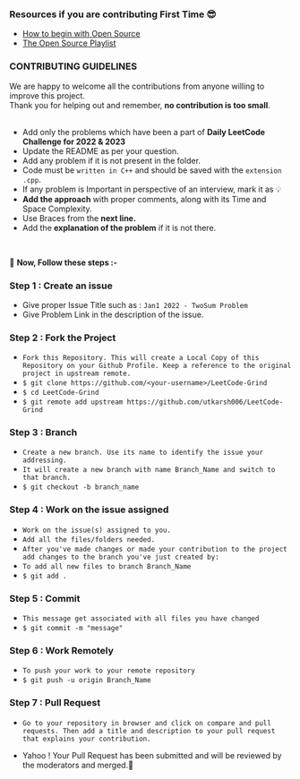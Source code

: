 ### Resources if you are contributing First Time 😎

- [How to begin with Open Source](https://medium.com/@utkarsh06/open-source-for-beginners-the-endgame-7da09bf80c0d)
- [The Open Source Playlist](https://www.youtube.com/playlist?list=PLJHIvga3HLZz_oYBYScgA3IpS4pCFof5n)

### CONTRIBUTING GUIDELINES
We are happy to welcome all the contributions from anyone willing to improve this project. <br>
Thank you for helping out and remember, **no contribution is too small**. <br>
<br>
- Add only the problems which have been a part of **Daily LeetCode Challenge for 2022 & 2023**
- Update the README as per your question.
- Add any problem if it is not present in the folder.
- Code must be ```written in C++``` and should be saved with the ```extension .cpp```.
- If any problem is Important in perspective of an interview, mark it as 💡
- **Add the approach** with proper comments, along with its Time and Space Complexity.
- Use Braces from the **next line.**
- Add the **explanation of the problem** if it is not there.
<br>

👻 **Now, Follow these steps :-**
### Step 1 : Create an issue
- Give proper Issue Title such as : ```Jan1 2022 - TwoSum Problem ```
- Give Problem Link in the description of the issue.

### Step 2 : Fork the Project
- ```Fork this Repository. This will create a Local Copy of this Repository on your Github Profile. Keep a reference to the original project in upstream remote.```
- ```$ git clone https://github.com/<your-username>/LeetCode-Grind```
- ```$ cd LeetCode-Grind```
- ```$ git remote add upstream https://github.com/utkarsh006/LeetCode-Grind```

### Step 3 : Branch
- ```Create a new branch. Use its name to identify the issue your addressing.```
- ```It will create a new branch with name Branch_Name and switch to that branch.```
- ```$ git checkout -b branch_name```

### Step 4 : Work on the issue assigned
- ```Work on the issue(s) assigned to you.```
- ```Add all the files/folders needed.```
- ```After you've made changes or made your contribution to the project add changes to the branch you've just created by:```
- ```To add all new files to branch Branch_Name```
- ```$ git add .```
### Step 5 : Commit
- ```This message get associated with all files you have changed```
- ```$ git commit -m "message"```
### Step 6 : Work Remotely
- ```To push your work to your remote repository```
- ```$ git push -u origin Branch_Name```

### Step 7 : Pull Request
- ```Go to your repository in browser and click on compare and pull requests. Then add a title and description to your pull request that explains your contribution.```

- Yahoo ! Your Pull Request has been submitted and will be reviewed by the moderators and merged.🥳



